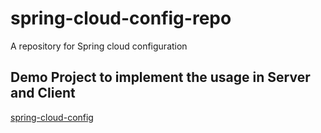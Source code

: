 # spring-cloud-config-repo
A repository for Spring cloud configuration



## Demo Project to implement the usage in Server and Client

[spring-cloud-config](https://github.com/jeffreychuuu/spring-cloud-config)